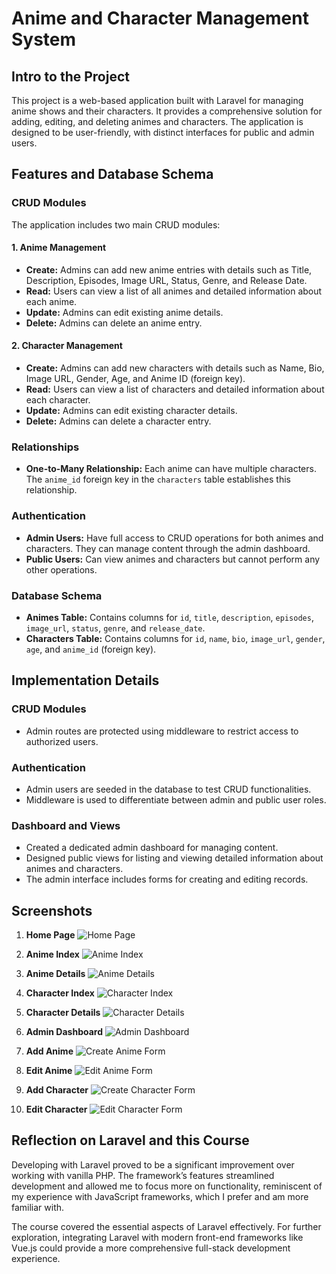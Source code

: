 # Anime and Character Management System

## Intro to the Project
This project is a web-based application built with Laravel for managing anime shows and their characters. It provides a comprehensive solution for adding, editing, and deleting animes and characters. The application is designed to be user-friendly, with distinct interfaces for public and admin users.

## Features and Database Schema

### CRUD Modules
The application includes two main CRUD modules:

#### 1. Anime Management
- **Create:** Admins can add new anime entries with details such as Title, Description, Episodes, Image URL, Status, Genre, and Release Date.
- **Read:** Users can view a list of all animes and detailed information about each anime.
- **Update:** Admins can edit existing anime details.
- **Delete:** Admins can delete an anime entry.

#### 2. Character Management
- **Create:** Admins can add new characters with details such as Name, Bio, Image URL, Gender, Age, and Anime ID (foreign key).
- **Read:** Users can view a list of characters and detailed information about each character.
- **Update:** Admins can edit existing character details.
- **Delete:** Admins can delete a character entry.

### Relationships
- **One-to-Many Relationship:** Each anime can have multiple characters. The `anime_id` foreign key in the `characters` table establishes this relationship.

### Authentication
- **Admin Users:** Have full access to CRUD operations for both animes and characters. They can manage content through the admin dashboard.
- **Public Users:** Can view animes and characters but cannot perform any other operations.

### Database Schema
- **Animes Table:** Contains columns for `id`, `title`, `description`, `episodes`, `image_url`, `status`, `genre`, and `release_date`.
- **Characters Table:** Contains columns for `id`, `name`, `bio`, `image_url`, `gender`, `age`, and `anime_id` (foreign key).

## Implementation Details

### CRUD Modules
- Admin routes are protected using middleware to restrict access to authorized users.

### Authentication
- Admin users are seeded in the database to test CRUD functionalities.
- Middleware is used to differentiate between admin and public user roles.

### Dashboard and Views
- Created a dedicated admin dashboard for managing content.
- Designed public views for listing and viewing detailed information about animes and characters.
- The admin interface includes forms for creating and editing records.

## Screenshots
1. **Home Page**
   ![Home Page](https://github.com/user-attachments/assets/714cdb6e-3900-4802-9dad-8374396d096a)

3. **Anime Index**
   ![Anime Index](https://github.com/user-attachments/assets/9ca720f9-de5c-44f9-bb18-be48877e5814)

5. **Anime Details**
   ![Anime Details](https://github.com/user-attachments/assets/4c91857a-343f-4a2c-8b63-7414a425d96a)

6. **Character Index**
   ![Character Index](https://github.com/user-attachments/assets/f6d9a6e2-8ca8-4c39-b4f3-7342fc8fc7ac)

7. **Character Details**
   ![Character Details](https://github.com/user-attachments/assets/a930b7e4-3fd8-4a32-9f65-4a9469c0f7ba)

8. **Admin Dashboard**
   ![Admin Dashboard](https://github.com/user-attachments/assets/7eb9572f-b360-4d1a-a010-70f1baaebbc3)

9. **Add Anime**
   ![Create Anime Form](https://github.com/user-attachments/assets/e302d89d-e483-43dd-8ba5-d8f2acf60e69)

10. **Edit Anime**
   ![Edit Anime Form](https://github.com/user-attachments/assets/aa64cd4b-a4c5-4f52-aba7-e4e91c9e9e5f)

11. **Add Character**
   ![Create Character Form](https://github.com/user-attachments/assets/c3cf17e4-83ab-45b8-9762-af7140843102)

12. **Edit Character**
    ![Edit Character Form](https://github.com/user-attachments/assets/a8976300-470c-4f48-9bf4-61b58f121a57)

## Reflection on Laravel and this Course
Developing with Laravel proved to be a significant improvement over working with vanilla PHP. The framework’s features streamlined development and allowed me to focus more on functionality, reminiscent of my experience with JavaScript frameworks, which I prefer and am more familiar with.

The course covered the essential aspects of Laravel effectively. For further exploration, integrating Laravel with modern front-end frameworks like Vue.js could provide a more comprehensive full-stack development experience.
